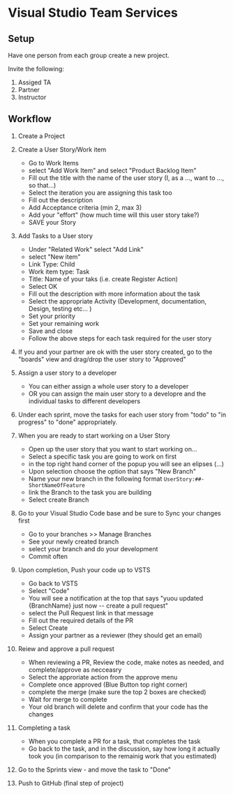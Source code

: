 # Visual Studio Team Services

## Setup
Have one person from each group create a new project.

Invite the following:
1. Assiged TA
2. Partner
3. Instructor

## Workflow
1. Create a Project

1. Create a User Story/Work item
   - Go to Work Items
   - select "Add Work Item" and select "Product Backlog Item"
   - Fill out the title with the name of the user story (I, as a ..., want to ..., so that...)
   - Select the iteration you are assigning this task too
   - Fill out the description
   - Add Acceptance criteria (min 2, max 3)
   - Add your "effort" (how much time will this user story take?)
   - SAVE your Story

1. Add Tasks to a User story
    - Under "Related Work" select "Add Link"
    - select "New item"
    - Link Type: Child
    - Work item type: Task
    - Title: Name of your taks (i.e. create Register Action)
    - Select OK
    - Fill out the description with more information about the task
    - Select the appropriate Activity (Development, documentation, Design, testing etc... )
    - Set your priority
    - Set your remaining work
    - Save and close
    - Follow the above steps for each task required for the user story

1. If you and your partner are ok with the user story created, go to the "boards" view and drag/drop the user story to "Approved"


4. Assign a user story to a developer
    - You can either assign a whole user story to a developer
    - OR you can assign the main user story to a developre and the individual tasks to different developers

5. Under each sprint, move the tasks for each user story from "todo" to "in progress" to "done" appropriately.

5. When you are ready to start working on a User Story
   - Open up the user story that you want to start working on...
   - Select a specific task you are going to work on first
   - in the top right hand corner of the popup you will see an elipses (...) 
   -  Upon selection choose the option that says "New Branch"
   - Name your new branch in the following format `UserStory:##-ShortNameOfFeature`
   - link the Branch to the task you are building
   - Select create Branch
   
6. Go to your Visual Studio Code base and be sure to Sync your changes first
    - Go to your branches >> Manage Branches
    - See your newly created branch
    - select your branch and do your development
    - Commit often
 
7. Upon completion, Push your code up to VSTS
    - Go back to VSTS
    - Select "Code"
    - You will see a notification at the top that says "yuou updated {BranchName} just now -- create a pull request"
    - select the Pull Request link in that message
    - Fill out the required details of the PR
    - Select Create
    - Assign  your partner as a reviewer (they should get an email)
 

1. Reiew and approve a pull request
    - When reviewing a PR, Review the code, make notes as needed, and complete/approve as necceasry
    - Select the approriate action from the approve menu
    - Complete once approved (Blue Button top right corner)
    - complete the merge (make sure the top 2 boxes are checked)
    - Wait for merge to complete
    - Your old branch will delete and confirm that your code has the changes
 
1. Completing a task
   - When you complete a PR for a task, that completes the task
   - Go back to the task, and in the discussion, say how long it actually took you (in comparison to the remainig work that you estimated)

1. Go to the Sprints view - and move the task to "Done"

1. Push to GitHub (final step of project)
